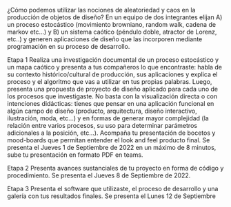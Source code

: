 ¿Cómo podemos utilizar las nociones de aleatoriedad y caos en la producción de objetos de diseño? En un equipo de dos integrantes elijan A) un proceso estocástico (movimiento browniano, random walk, cadena de markov etc…) y B) un sistema caótico (péndulo doble, atractor de Lorenz, etc..) y generen aplicaciones de diseño que las incorporen mediante programación en su proceso de desarrollo.

Etapa 1 
Realiza una investigación documental de un proceso estocástico y un mapa caótico y presenta a tus compañeros lo que encontraste:  habla de su contexto histórico/cultural de producción, sus aplicaciones y explica el proceso y el algoritmo que vas a utilizar en tus propias palabras.  Luego, presenta una propuesta de proyecto de diseño aplicado para cada uno de los procesos que investigaste. No basta con la visualización directa o con intenciones didácticas: tienes que pensar en una aplicación funcional en algún campo de diseño (producto, arquitectura, diseño interactivo, ilustración, moda, etc...) y en formas de generar mayor complejidad (la relación entre varios procesos, su uso para determinar parámetros adicionales a la posición, etc...). Acompaña tu presentación de bocetos y mood-boards que permitan entender el look and feel producto final. Se presenta el Jueves 1 de  Septiembre de 2022 en un máximo de 8 minutos, sube tu presentación en formato PDF en teams.

Etapa 2
Presenta avances sustanciales de tu proyecto en forma de código y procedimiento. Se presenta el Jueves 8 de Septiembre de 2022. 

Etapa 3
Presenta el software que utilizaste, el proceso de desarrollo y una galería con tus resultados finales. Se presenta el Lunes 12 de Septiembre 
